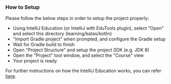 <!--
    Licensed to the Apache Software Foundation (ASF) under one
    or more contributor license agreements.  See the NOTICE file
    distributed with this work for additional information
    regarding copyright ownership.  The ASF licenses this file
    to you under the Apache License, Version 2.0 (the
    "License"); you may not use this file except in compliance
    with the License.  You may obtain a copy of the License at

      http://www.apache.org/licenses/LICENSE-2.0

    Unless required by applicable law or agreed to in writing,
    software distributed under the License is distributed on an
    "AS IS" BASIS, WITHOUT WARRANTIES OR CONDITIONS OF ANY
    KIND, either express or implied.  See the License for the
    specific language governing permissions and limitations
    under the License.
-->

### How to Setup
Please follow the below steps in order to setup the project properly:
* Using IntelliJ Education (or IntelliJ with EduTools plugin), select "Open" and select this 
directory (learning/katas/kotlin)
* "Import Gradle project" when prompted, and configure the Gradle setup
* Wait for Gradle build to finish
* Open "Project Structure" and setup the project SDK (e.g. JDK 8)
* Open the "Project" tool window, and select the "Course" view
* Your project is ready

For further instructions on how the IntelliJ Education works, you can refer 
[here](https://www.jetbrains.com/help/education/educator-start-guide.html?section=Kotlin).
